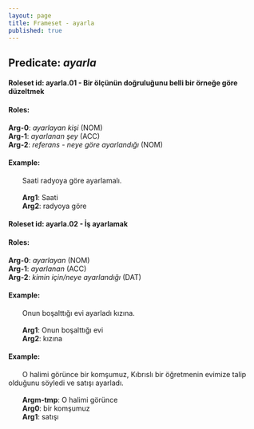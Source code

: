```yaml
---
layout: page
title: Frameset - ayarla
published: true
---
```

<h2>Predicate: <i>ayarla</i></h2>
<h4>Roleset id: ayarla.01 - Bir ölçünün doğruluğunu belli bir örneğe göre düzeltmek<br>
<h4>Roles:</h4>
<b>Arg-0</b>: <i>ayarlayan kişi</i>  (NOM) <br>
<b>Arg-1</b>: <i>ayarlanan şey</i>  (ACC) <br>
<b>Arg-2</b>: <i>referans - neye göre ayarlandığı</i>  (NOM) <br>
<h4>Example:</h4>
&emsp;&emsp;Saati radyoya göre ayarlamalı.<br><br>
&emsp;&emsp;<b>Arg1</b>:  Saati<br>
&emsp;&emsp;<b>Arg2</b>:  radyoya göre<br>

<h4>Roleset id: ayarla.02 - İş ayarlamak<br>
<h4>Roles:</h4>
<b>Arg-0</b>: <i>ayarlayan</i>  (NOM) <br>
<b>Arg-1</b>: <i>ayarlanan</i>  (ACC) <br>
<b>Arg-2</b>: <i>kimin için/neye ayarlandığı</i>  (DAT) <br>
<h4>Example:</h4>
&emsp;&emsp;Onun boşalttığı evi ayarladı kızına.<br><br>
&emsp;&emsp;<b>Arg1</b>:  Onun boşalttığı evi<br>
&emsp;&emsp;<b>Arg2</b>:  kızına<br>

<h4>Example:</h4>
&emsp;&emsp;O halimi görünce bir komşumuz, Kıbrıslı bir öğretmenin evimize talip olduğunu söyledi ve satışı ayarladı.<br><br>
&emsp;&emsp;<b>Argm-tmp</b>:  O halimi görünce<br>
&emsp;&emsp;<b>Arg0</b>:  bir komşumuz<br>
&emsp;&emsp;<b>Arg1</b>:  satışı<br>

